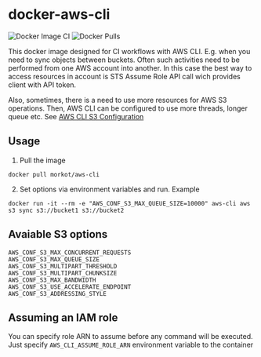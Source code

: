 # docker-aws-cli

![Docker Image CI](https://github.com/morkot/docker-aws-cli/workflows/Docker%20Image%20CI/badge.svg)
![Docker Pulls](https://img.shields.io/docker/pulls/morkot/aws-cli)

This docker image designed for CI workflows with AWS CLI. E.g. when you need to sync objects between buckets. Often such activities need to be performed from one AWS account into another. In this case the best way to access resources in account is STS Assume Role API call wich provides client with API token. 

Also, sometimes, there is a need to use more resources for AWS S3 operations. Then, AWS CLI can be configured to use more threads, longer queue etc. See [AWS CLI S3 Configuration](https://docs.aws.amazon.com/cli/latest/topic/s3-config.html#aws-cli-s3-configuration)

## Usage

1. Pull the image

```shell
docker pull morkot/aws-cli
```

2. Set options via environment variables and run. Example

```shell
docker run -it --rm -e "AWS_CONF_S3_MAX_QUEUE_SIZE=10000" aws-cli aws s3 sync s3://bucket1 s3://bucket2
```

## Avaiable S3 options

```shell
AWS_CONF_S3_MAX_CONCURRENT_REQUESTS 
AWS_CONF_S3_MAX_QUEUE_SIZE
AWS_CONF_S3_MULTIPART_THRESHOLD
AWS_CONF_S3_MULTIPART_CHUNKSIZE
AWS_CONF_S3_MAX_BANDWIDTH
AWS_CONF_S3_USE_ACCELERATE_ENDPOINT
AWS_CONF_S3_ADDRESSING_STYLE
```


## Assuming an IAM role

You can specify role ARN to assume before any command will be executed. Just specify `AWS_CLI_ASSUME_ROLE_ARN` environment variable to the container
